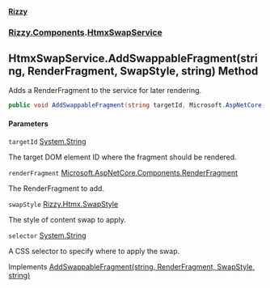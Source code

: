 #### [Rizzy](index 'index')
### [Rizzy.Components](Rizzy.Components 'Rizzy.Components').[HtmxSwapService](Rizzy.Components.HtmxSwapService 'Rizzy.Components.HtmxSwapService')

## HtmxSwapService.AddSwappableFragment(string, RenderFragment, SwapStyle, string) Method

Adds a RenderFragment to the service for later rendering.

```csharp
public void AddSwappableFragment(string targetId, Microsoft.AspNetCore.Components.RenderFragment renderFragment, Rizzy.Htmx.SwapStyle swapStyle=Rizzy.Htmx.SwapStyle.outerHTML, string? selector=null);
```
#### Parameters

<a name='Rizzy.Components.HtmxSwapService.AddSwappableFragment(string,Microsoft.AspNetCore.Components.RenderFragment,Rizzy.Htmx.SwapStyle,string).targetId'></a>

`targetId` [System.String](https://docs.microsoft.com/en-us/dotnet/api/System.String 'System.String')

The target DOM element ID where the fragment should be rendered.

<a name='Rizzy.Components.HtmxSwapService.AddSwappableFragment(string,Microsoft.AspNetCore.Components.RenderFragment,Rizzy.Htmx.SwapStyle,string).renderFragment'></a>

`renderFragment` [Microsoft.AspNetCore.Components.RenderFragment](https://docs.microsoft.com/en-us/dotnet/api/Microsoft.AspNetCore.Components.RenderFragment 'Microsoft.AspNetCore.Components.RenderFragment')

The RenderFragment to add.

<a name='Rizzy.Components.HtmxSwapService.AddSwappableFragment(string,Microsoft.AspNetCore.Components.RenderFragment,Rizzy.Htmx.SwapStyle,string).swapStyle'></a>

`swapStyle` [Rizzy.Htmx.SwapStyle](https://docs.microsoft.com/en-us/dotnet/api/Rizzy.Htmx.SwapStyle 'Rizzy.Htmx.SwapStyle')

The style of content swap to apply.

<a name='Rizzy.Components.HtmxSwapService.AddSwappableFragment(string,Microsoft.AspNetCore.Components.RenderFragment,Rizzy.Htmx.SwapStyle,string).selector'></a>

`selector` [System.String](https://docs.microsoft.com/en-us/dotnet/api/System.String 'System.String')

A CSS selector to specify where to apply the swap.

Implements [AddSwappableFragment(string, RenderFragment, SwapStyle, string)](Rizzy.Components.IHtmxSwapService.AddSwappableFragment(string,Microsoft.AspNetCore.Components.RenderFragment,Rizzy.Htmx.SwapStyle,string) 'Rizzy.Components.IHtmxSwapService.AddSwappableFragment(string, Microsoft.AspNetCore.Components.RenderFragment, Rizzy.Htmx.SwapStyle, string)')